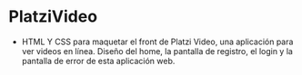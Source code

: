 # PlatziVideo

* HTML Y CSS para maquetar el front de Platzi Video, una aplicación para ver videos en línea. Diseño del home, la pantalla de registro, el login y la pantalla de error de esta aplicación web.
